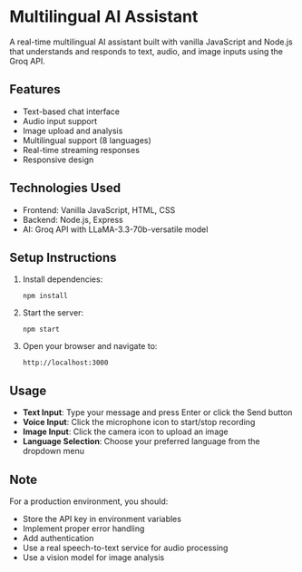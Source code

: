# Multilingual AI Assistant

A real-time multilingual AI assistant built with vanilla JavaScript and Node.js that understands and responds to text, audio, and image inputs using the Groq API.

## Features

- Text-based chat interface
- Audio input support
- Image upload and analysis
- Multilingual support (8 languages)
- Real-time streaming responses
- Responsive design

## Technologies Used

- Frontend: Vanilla JavaScript, HTML, CSS
- Backend: Node.js, Express
- AI: Groq API with LLaMA-3.3-70b-versatile model

## Setup Instructions

1. Install dependencies:
   ```
   npm install
   ```

2. Start the server:
   ```
   npm start
   ```

3. Open your browser and navigate to:
   ```
   http://localhost:3000
   ```

## Usage

- **Text Input**: Type your message and press Enter or click the Send button
- **Voice Input**: Click the microphone icon to start/stop recording
- **Image Input**: Click the camera icon to upload an image
- **Language Selection**: Choose your preferred language from the dropdown menu

## Note

For a production environment, you should:
- Store the API key in environment variables
- Implement proper error handling
- Add authentication
- Use a real speech-to-text service for audio processing
- Use a vision model for image analysis
